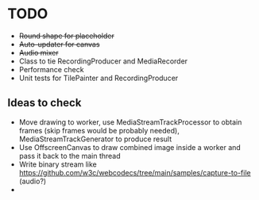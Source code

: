 # TODO

* ~~Round shape for placeholder~~
* ~~Auto-updater for canvas~~
* ~~Audio mixer~~
* Class to tie RecordingProducer and MediaRecorder
* Performance check
* Unit tests for TilePainter and RecordingProducer


## Ideas to check

* Move drawing to worker, use MediaStreamTrackProcessor to obtain frames (skip frames would be probably needed), MediaStreamTrackGenerator to produce result
* Use OffscreenCanvas to draw combined image inside a worker and pass it back to the main thread
* Write binary stream like https://github.com/w3c/webcodecs/tree/main/samples/capture-to-file (audio?)
* 
